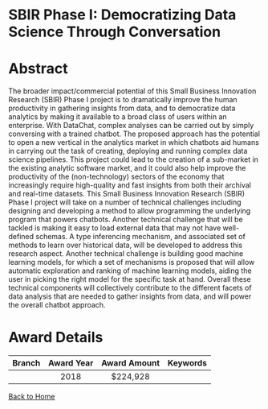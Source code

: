 
SBIR Phase I: Democratizing Data Science Through Conversation
=============================================================

# Abstract


The broader impact/commercial potential of this Small Business Innovation Research (SBIR) Phase I project is to dramatically improve the human productivity in gathering insights from data, and to democratize data analytics by making it available to a broad class of users within an enterprise. With DataChat, complex analyses can be carried out by simply conversing with a trained chatbot. The proposed approach has the potential to open a new vertical in the analytics market in which chatbots aid humans in carrying out the task of creating, deploying and running complex data science pipelines. This project could lead to the creation of a sub-market in the existing analytic software market, and it could also help improve the productivity of the (non-technology) sectors of the economy that increasingly require high-quality and fast insights from both their archival and real-time datasets. This Small Business Innovation Research (SBIR) Phase I project will take on a number of technical challenges including designing and developing a method to allow programming the underlying program that powers chatbots. Another technical challenge that will be tackled is making it easy to load external data that may not have well-defined schemas. A type inferencing mechanism, and associated set of methods to learn over historical data, will be developed to address this research aspect. Another technical challenge is building good machine learning models, for which a set of mechanisms is proposed that will allow automatic exploration and ranking of machine learning models, aiding the user in picking the right model for the specific task at hand. Overall these technical components will collectively contribute to the different facets of data analysis that are needed to gather insights from data, and will power the overall chatbot approach.  

# Award Details

|Branch|Award Year|Award Amount|Keywords|
| :---: | :---: | :---: | :---: |
||2018|$224,928||
  
  


[Back to Home](https://github.com/chrischow/dod_sbir_awards/Reports/JT/#343)